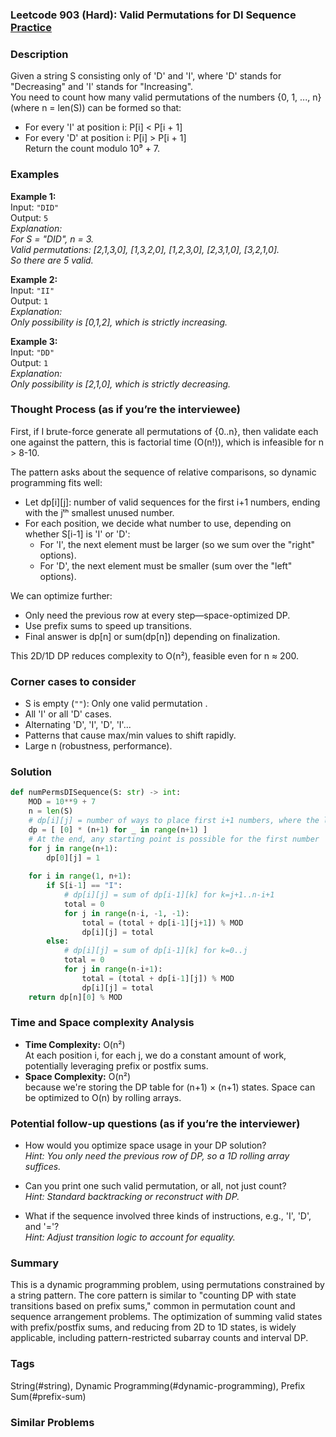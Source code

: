 ### Leetcode 903 (Hard): Valid Permutations for DI Sequence [Practice](https://leetcode.com/problems/valid-permutations-for-di-sequence)

### Description  
Given a string S consisting only of 'D' and 'I', where 'D' stands for "Decreasing" and 'I' stands for "Increasing".  
You need to count how many valid permutations of the numbers {0, 1, ..., n} (where n = len(S)) can be formed so that:
- For every 'I' at position i: P[i] < P[i + 1]
- For every 'D' at position i: P[i] > P[i + 1]  
Return the count modulo 10⁹ + 7.

### Examples  

**Example 1:**  
Input: `"DID"`  
Output: `5`  
*Explanation:  
For S = "DID", n = 3.  
Valid permutations: [2,1,3,0], [1,3,2,0], [1,2,3,0], [2,3,1,0], [3,2,1,0].  
So there are 5 valid.*

**Example 2:**  
Input: `"II"`  
Output: `1`  
*Explanation:  
Only possibility is [0,1,2], which is strictly increasing.*

**Example 3:**  
Input: `"DD"`  
Output: `1`  
*Explanation:  
Only possibility is [2,1,0], which is strictly decreasing.*

### Thought Process (as if you’re the interviewee)  
First, if I brute-force generate all permutations of {0..n}, then validate each one against the pattern, this is factorial time (O(n!)), which is infeasible for n > 8-10.

The pattern asks about the sequence of relative comparisons, so dynamic programming fits well:
- Let dp[i][j]: number of valid sequences for the first i+1 numbers, ending with the jᵗʰ smallest unused number.
- For each position, we decide what number to use, depending on whether S[i-1] is 'I' or 'D':
  - For 'I', the next element must be larger (so we sum over the "right" options).
  - For 'D', the next element must be smaller (sum over the "left" options).

We can optimize further:
- Only need the previous row at every step—space-optimized DP.
- Use prefix sums to speed up transitions.
- Final answer is dp[n] or sum(dp[n]) depending on finalization.

This 2D/1D DP reduces complexity to O(n²), feasible even for n ≈ 200.

### Corner cases to consider  
- S is empty (`""`): Only one valid permutation .
- All 'I' or all 'D' cases.
- Alternating 'D', 'I', 'D', 'I'...
- Patterns that cause max/min values to shift rapidly.
- Large n (robustness, performance).

### Solution

```python
def numPermsDISequence(S: str) -> int:
    MOD = 10**9 + 7
    n = len(S)
    # dp[i][j] = number of ways to place first i+1 numbers, where the last number is the jᵗʰ smallest unused number
    dp = [ [0] * (n+1) for _ in range(n+1) ]
    # At the end, any starting point is possible for the first number
    for j in range(n+1):
        dp[0][j] = 1
    
    for i in range(1, n+1):
        if S[i-1] == "I":
            # dp[i][j] = sum of dp[i-1][k] for k=j+1..n-i+1
            total = 0
            for j in range(n-i, -1, -1):
                total = (total + dp[i-1][j+1]) % MOD
                dp[i][j] = total
        else:
            # dp[i][j] = sum of dp[i-1][k] for k=0..j
            total = 0
            for j in range(n-i+1):
                total = (total + dp[i-1][j]) % MOD
                dp[i][j] = total
    return dp[n][0] % MOD
```

### Time and Space complexity Analysis  

- **Time Complexity:** O(n²)  
  At each position i, for each j, we do a constant amount of work, potentially leveraging prefix or postfix sums.
- **Space Complexity:** O(n²)  
  because we're storing the DP table for (n+1) × (n+1) states. Space can be optimized to O(n) by rolling arrays.

### Potential follow-up questions (as if you’re the interviewer)  

- How would you optimize space usage in your DP solution?  
  *Hint: You only need the previous row of DP, so a 1D rolling array suffices.*

- Can you print one such valid permutation, or all, not just count?  
  *Hint: Standard backtracking or reconstruct with DP.*

- What if the sequence involved three kinds of instructions, e.g., 'I', 'D', and '='?  
  *Hint: Adjust transition logic to account for equality.*

### Summary
This is a dynamic programming problem, using permutations constrained by a string pattern. The core pattern is similar to "counting DP with state transitions based on prefix sums," common in permutation count and sequence arrangement problems. The optimization of summing valid states with prefix/postfix sums, and reducing from 2D to 1D states, is widely applicable, including pattern-restricted subarray counts and interval DP.

### Tags
String(#string), Dynamic Programming(#dynamic-programming), Prefix Sum(#prefix-sum)

### Similar Problems
